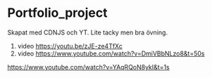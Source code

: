 # Portfolio_project
 Skapat med CDNJS och YT. Lite tacky men bra övning.
 1. video
https://youtu.be/zJE-ze4TfXc
2. video
https://www.youtube.com/watch?v=DmiVBbNLzo8&t=50s


https://www.youtube.com/watch?v=YAqRQoN8ykI&t=1s
